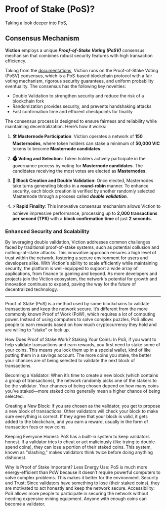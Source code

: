 # Proof of Stake (PoS)?

Taking a look deeper into PoS, 

## Consensus Mechanism

**Viction** employs a unique **_Proof-of-Stake Voting (PoSV)_** consensus mechanism that combines robust security features with high transaction efficiency. 

Taking from the [documentations](https://docs.viction.xyz/general/blockchain-platform-comparison/posv-consensus), Viction runs on the Proof-of-Stake Voting (PoSV) consensus, which is a PoS-based blockchain protocol with a fair voting mechanism, rigorous security guarantees, and uniform probability eventuality. The consensus has the following key novelties:

- Double Validation to strengthen security and reduce the risk of a blockchain fork
- Randomization provides security, and prevents handshaking attacks
- Fast confirmation time and efficient checkpoints for finality

The consensus process is designed to ensure fairness and reliability while maintaining decentralization. Here’s how it works:

1. **🛠️ Masternode Participation**: Viction operates a network of **150 Masternodes**, where token holders can stake a minimum of **50,000 VIC** tokens to become **Masternode candidates**.

2. **🗳️ Voting and Selection**: Token holders actively participate in the governance process by voting for **Masternode candidates**. The candidates receiving the most votes are elected as **Masternodes**.

3. **🔄 Block Creation and Double Validation**: Once elected, Masternodes take turns generating blocks in a **round-robin** manner. To enhance security, each block creation is verified by another randomly selected Masternode through a process called **_double validation_**.

4. **⚡ Rapid Finality**: This innovative consensus mechanism allows Viction to achieve impressive performance, processing up to **2,000 transactions per second (TPS)** with a **block confirmation time** of just **2 seconds**.

### Enhanced Security and Scalability

By leveraging double validation, Viction addresses common challenges faced by traditional proof-of-stake systems, such as potential collusion and nothing-at-stake attacks. This innovative approach ensures a high level of trust within the network, fostering a secure environment for users and developers alike. With Viction's ability to scale efficiently while maintaining security, the platform is well-equipped to support a wide array of applications, from finance to gaming and beyond. As more developers and projects join the Viction ecosystem, the network's potential for growth and innovation continues to expand, paving the way for the future of decentralized technology.

---




Proof of Stake (PoS) is a method used by some blockchains to validate transactions and keep the network secure. It’s different from the more commonly known Proof of Work (PoW), which requires a lot of computing power. Instead of using computers to solve complex puzzles, PoS allows people to earn rewards based on how much cryptocurrency they hold and are willing to "stake" or lock up.

How Does Proof of Stake Work?
Staking Your Coins: In PoS, if you want to help validate transactions and earn rewards, you first need to stake some of your coins. This means you lock them up in a special wallet, kind of like putting them in a savings account. The more coins you stake, the better your chances are of being selected to validate the next block of transactions.

Becoming a Validator: When it’s time to create a new block (which contains a group of transactions), the network randomly picks one of the stakers to be the validator. Your chances of being chosen depend on how many coins you’ve staked—more staked coins generally mean a higher chance of being selected.

Creating a New Block: If you are chosen as the validator, you get to propose a new block of transactions. Other validators will check your block to make sure everything is correct. If they agree that your block is valid, it gets added to the blockchain, and you earn a reward, usually in the form of transaction fees or new coins.

Keeping Everyone Honest: PoS has a built-in system to keep validators honest. If a validator tries to cheat or act maliciously (like trying to double-spend coins), they can lose a portion of their staked coins. This system, known as "slashing," makes validators think twice before doing anything dishonest.

Why Is Proof of Stake Important?
Less Energy Use: PoS is much more energy-efficient than PoW because it doesn’t require powerful computers to solve complex problems. This makes it better for the environment.
Security and Trust: Since validators have something to lose (their staked coins), they are motivated to act honestly and keep the network secure.
Accessibility: PoS allows more people to participate in securing the network without needing expensive mining equipment. Anyone with enough coins can become a validator.